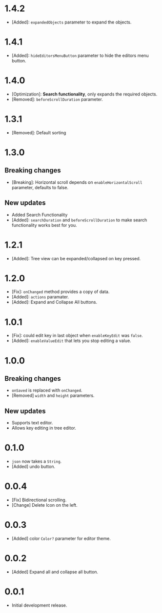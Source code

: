 # 1.4.2
- [Added]: `expandedObjects` parameter to expand the objects.

# 1.4.1
- [Added]: `hideEditorsMenuButton` parameter to hide the editors menu button.

# 1.4.0
- [Optimization]: **Search functionality**, only expands the required objects.
- [Removed]: `beforeScrollDuration` parameter.

# 1.3.1
- [Removed]: Default sorting

# 1.3.0
## Breaking changes
- [Breaking]: Horizontal scroll depends on `enableHorizontalScroll` parameter, defaults to false.

## New updates
- Added Search Functionality
- [Added]: `searchDuration` and `beforeScrollDuration` to make search functionality works best for you.

# 1.2.1
- [Added]: Tree view can be expanded/collapsed on key pressed.

# 1.2.0
- [Fix]: `onChanged` method provides a copy of data.
- [Added]: `actions` paramater.
- [Added]: Expand and Collapse All buttons.

# 1.0.1
- [Fix]: could edit key in last object when `enableKeyEdit` was `false`.
- [Added]: `enableValueEdit` that lets you stop editing a value.

# 1.0.0
## Breaking changes
- `onSaved` is replaced with `onChanged`.
- [Removed] `width` and `height` parameters.

## New updates
- Supports text editor.
- Allows key editing in tree editor.

# 0.1.0
- `json` now takes a `String`.
- [Added] undo button.

# 0.0.4
- [Fix] Bidirectional scrolling.
- [Change] Delete Icon on the left.

# 0.0.3
- [Added] color `Color?` parameter for editor theme.

# 0.0.2
- [Added] Expand all and collapse all button.

# 0.0.1
- Initial development release.